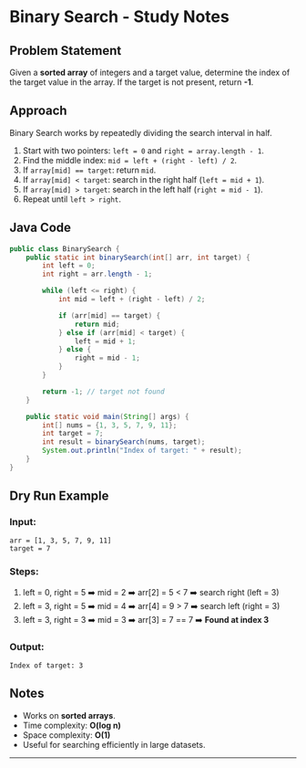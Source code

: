 # Binary Search - Study Notes

## Problem Statement
Given a **sorted array** of integers and a target value, determine the index of the target value in the array. If the target is not present, return **-1**.

## Approach
Binary Search works by repeatedly dividing the search interval in half.

1. Start with two pointers: `left = 0` and `right = array.length - 1`.
2. Find the middle index: `mid = left + (right - left) / 2`.
3. If `array[mid] == target`: return `mid`.
4. If `array[mid] < target`: search in the right half (`left = mid + 1`).
5. If `array[mid] > target`: search in the left half (`right = mid - 1`).
6. Repeat until `left > right`.

## Java Code
```java
public class BinarySearch {
    public static int binarySearch(int[] arr, int target) {
        int left = 0;
        int right = arr.length - 1;

        while (left <= right) {
            int mid = left + (right - left) / 2;

            if (arr[mid] == target) {
                return mid;
            } else if (arr[mid] < target) {
                left = mid + 1;
            } else {
                right = mid - 1;
            }
        }

        return -1; // target not found
    }

    public static void main(String[] args) {
        int[] nums = {1, 3, 5, 7, 9, 11};
        int target = 7;
        int result = binarySearch(nums, target);
        System.out.println("Index of target: " + result);
    }
}
```

## Dry Run Example
### Input:
```
arr = [1, 3, 5, 7, 9, 11]
target = 7
```

### Steps:
1. left = 0, right = 5 ➡️ mid = 2 ➡️ arr[2] = 5 < 7 ➡️ search right (left = 3)
2. left = 3, right = 5 ➡️ mid = 4 ➡️ arr[4] = 9 > 7 ➡️ search left (right = 3)
3. left = 3, right = 3 ➡️ mid = 3 ➡️ arr[3] = 7 == 7 ➡️ **Found at index 3**

### Output:
```
Index of target: 3
```

## Notes
- Works on **sorted arrays**.
- Time complexity: **O(log n)**
- Space complexity: **O(1)**
- Useful for searching efficiently in large datasets.

---

